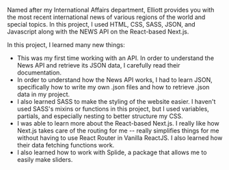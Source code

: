 Named after my International Affairs department, Elliott provides you with the most recent international news of various regions of the world and special topics. In this project, I used HTML, CSS, SASS, JSON, and Javascript along with the NEWS API on the React-based Next.js.

In this project, I learned many new things:
- This was my first time working with an API. In order to understand the News API and retrieve its JSON data, I carefully read their documentation. 
- In order to understand how the News API works, I had to learn JSON, specifically how to write my own .json files and how to retrieve .json data in my project. 
- I also learned SASS to make the styling of the website easier. I haven't used SASS's mixins or functions in this project, but I used variables, partials, and especially nesting to better structure my CSS. 
- I was able to learn more about the React-based Next.js. I really like how Next.js takes care of the routing for me -- really simplifies things for me without having to use React Router in Vanilla ReactJS. I also learned how their data fetching functions work. 
- I also learned how to work with Splide, a package that allows me to easily make sliders.

